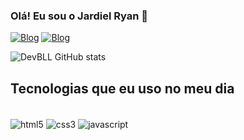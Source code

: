 ### Olá! Eu sou o Jardiel Ryan 👋

[![Blog](https://img.shields.io/badge/LinkedIn-0077B5?style=for-the-badge&logo=linkedin&logoColor=white)](www.linkedin.com/in/jardiel-ryan-70745b242)
[![Blog](https://img.shields.io/badge/Instagram-E4405F?style=for-the-badge&logo=instagram&logoColor=white)](https://instagram.com/jardiel.ryan)

![DevBLL GitHub stats](https://github-readme-stats.vercel.app/api?username=DevBLL&show_icons=true&theme=radical)

## Tecnologias que eu uso no meu dia

<div stiles="display: inline_block"><br/>
  <img align="center" alt="html5" src="https://img.shields.io/badge/HTML5-E34F26?style=for-the-badge&logo=html5&logoColor=white" />
  <img align="center" alt="css3" src="https://img.shields.io/badge/CSS3-1572B6?style=for-the-badge&logo=css3&logoColor=white" />
  <img align="center" alt="javascript" src="https://img.shields.io/badge/JavaScript-F7DF1E?style=for-the-badge&logo=javascript&logoColor=black" />
</div>
